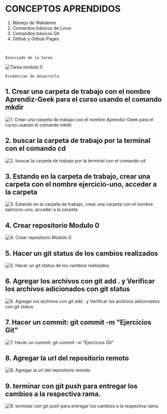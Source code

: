 # CONCEPTOS APRENDIDOS

1. Manejo de Wakatime
2. Comandos básicos de Linux
3. Comandos básicos Git
4. Github y Github Pages
<br>

~~~
Enunciado de la tarea
~~~
![Tarea modulo 0](https://res.cloudinary.com/dt3hbowon/image/upload/v1649881068/GEEK%20ACADEMY/EJERCICIOS_MODULO_0_qtxfgt.png)<br>
~~~
Evidencias de desarrollo
~~~
<h2>1. Crear una carpeta de trabajo con el nombre Aprendiz-Geek para el curso usando el comando mkdir</h2>

![1. Crear una carpeta de trabajo con el nombre Aprendiz-Geek para el curso usando el comando mkdir](https://res.cloudinary.com/dt3hbowon/image/upload/v1649880107/GEEK%20ACADEMY/1._comando_mkdir_fmbnl8.png)<br>

<h2>2. buscar la carpeta de trabajo por la terminal con el comando cd</h2>

![2. buscar la carpeta de trabajo por la terminal con el comando cd](https://res.cloudinary.com/dt3hbowon/image/upload/v1649880107/GEEK%20ACADEMY/2._comando_CD_slmbhr.png)<br>

<h2>3. Estando en la carpeta de trabajo, crear una carpeta con el nombre ejercicio-uno, acceder a la carpeta</h2>

![3. Estando en la carpeta de trabajo, crear una carpeta con el nombre ejercicio-uno, acceder a la carpeta](https://res.cloudinary.com/dt3hbowon/image/upload/v1649880107/GEEK%20ACADEMY/3._Carpta_ejercicio-uno_zbkl7b.png)<br>

<h2>4. Crear repositorio Modulo 0</h2>

![4. Crear repositorio Modulo 0](https://res.cloudinary.com/dt3hbowon/image/upload/v1649881068/GEEK%20ACADEMY/4._Crear_Repositiorio_Modulo_0_fnb9qt.png)<br>

<h2>5. Hacer un git status de los cambios realizados</h2>

![5. Hacer un git status de los cambios realizados](https://res.cloudinary.com/dt3hbowon/image/upload/v1649881068/GEEK%20ACADEMY/5._Git_Status_bm6ds1.png)<br>

<h2>6. Agregar los archivos con git add . y Verificar los archivos adicionados con git status</h2>

![6. Agregar los archivos con git add . y Verificar los archivos adicionados con git status](https://res.cloudinary.com/dt3hbowon/image/upload/v1649881068/GEEK%20ACADEMY/6._Git_Add_-_Git_Status_onixhp.png)<br>

<h2>7. Hacer un commit: git commit -m "Ejercicios Git"</h2>

![7. Hacer un commit: git commit -m "Ejercicios Git"](https://res.cloudinary.com/dt3hbowon/image/upload/v1649881068/GEEK%20ACADEMY/7._git_commit_jfthvl.png)<br>

<h2>8. Agregar la url del repositorio remoto</h2>

![8. Agregar la url del repositorio remoto](https://res.cloudinary.com/dt3hbowon/image/upload/v1649881068/GEEK%20ACADEMY/8._agregar_URL_de_repositorio_gjpzz8.png)<br>

<h2>9. terminar con git push para entregar los cambios a la respectiva rama.</h2>

![9. terminar con git push para entregar los cambios a la respectiva rama.](https://res.cloudinary.com/dt3hbowon/image/upload/v1649881068/GEEK%20ACADEMY/9._git_push_uwtgpz.png)

